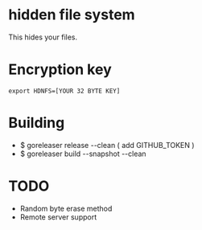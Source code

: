 # hidden file system
This hides your files.

# Encryption key
```
export HDNFS=[YOUR 32 BYTE KEY]
```
# Building
 - $ goreleaser release --clean ( add GITHUB_TOKEN )
 - $ goreleaser build --snapshot --clean 

# TODO
 - Random byte erase method
 - Remote server support

